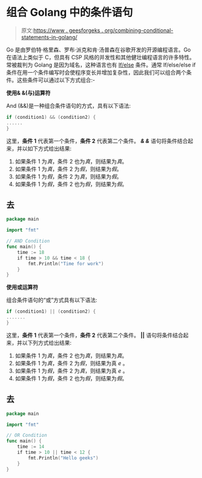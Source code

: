 # 组合 Golang 中的条件语句

> 原文:[https://www . geesforgeks . org/combining-conditional-statements-in-golang/](https://www.geeksforgeeks.org/combining-conditional-statements-in-golang/)

Go 是由罗伯特·格里森、罗布·派克和肯·汤普森在谷歌开发的开源编程语言。Go 在语法上类似于 C，但具有 CSP 风格的并发性和其他健壮编程语言的许多特性。常被裁判为 Golang 是因为域名，这种语言也有 [If/else](https://www.geeksforgeeks.org/go-decision-making-if-if-else-nested-if-if-else-if/) 条件。通常 If/else/else if 条件在用一个条件编写时会使程序变长并增加复杂性，因此我们可以组合两个条件。这些条件可以通过以下方式组合:-

**使用& &(与)运算符**

And (&&)是一种组合条件语句的方式，具有以下语法:

```go
if (condition1) && (condition2) {
......
}

```

这里，**条件 1** 代表第一个条件，**条件 2** 代表第二个条件。 ***& &*** 语句将条件结合起来，并以如下方式给出结果:

1.  如果条件 1 为*真*，条件 2 也为*真*，则结果为*真*。
2.  如果条件 1 为*真*，条件 2 为*假*，则结果为*假*。
3.  如果条件 1 为*假*，条件 2 为*真*，则结果为*假*。
4.  如果条件 1 为*假*，条件 2 也为*假*，则结果为*假*。

## 去

```go
package main

import "fmt"

// AND Condition
func main() {
    time := 18
    if time > 10 && time < 18 {
        fmt.Println("Time for work")
    }
}
```

**使用或运算符**

组合条件语句的“或”方式具有以下语法:

```go
if (condition1) || (condition2) {
.......
}

```

这里，**条件 1** 代表第一个条件，**条件 2** 代表第二个条件。 **||** 语句将条件结合起来，并以下列方式给出结果:

1.  如果条件 1 为*真*，条件 2 也为*真*，则结果为*真*。
2.  如果条件 1 为*真*，条件 2 为*假*，则结果为真 *e* 。
3.  如果条件 1 为*假*，条件 2 为*真*，则结果为真 *e* 。
4.  如果条件 1 为*假*，条件 2 也为*假*，则结果为*假*。

## 去

```go
package main

import "fmt"

// OR Condition
func main() {
    time := 14
    if time > 10 || time < 12 {
        fmt.Println("Hello geeks")
    }
}
```